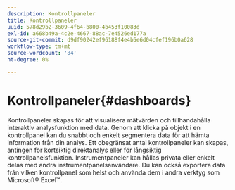```yaml
---
description: Kontrollpaneler
title: Kontrollpaneler
uuid: 578d29b2-3609-4f64-b800-4b453f10083d
exl-id: a668b49a-4c2e-4667-88ac-7e4526ed177a
source-git-commit: d9df90242ef96188f4e4b5e6d04cfef196b0a628
workflow-type: tm+mt
source-wordcount: '84'
ht-degree: 0%

---
```


# Kontrollpaneler{#dashboards}

Kontrollpaneler skapas för att visualisera mätvärden och tillhandahålla interaktiv analysfunktion med data. Genom att klicka på objekt i en kontrollpanel kan du snabbt och enkelt segmentera data för att hämta information från din analys. Ett obegränsat antal kontrollpaneler kan skapas, antingen för kortsiktig direktanalys eller för långsiktig kontrollpanelsfunktion. Instrumentpaneler kan hållas privata eller enkelt delas med andra instrumentpanelsanvändare. Du kan också exportera data från vilken kontrollpanel som helst och använda dem i andra verktyg som Microsoft® Excel™.
